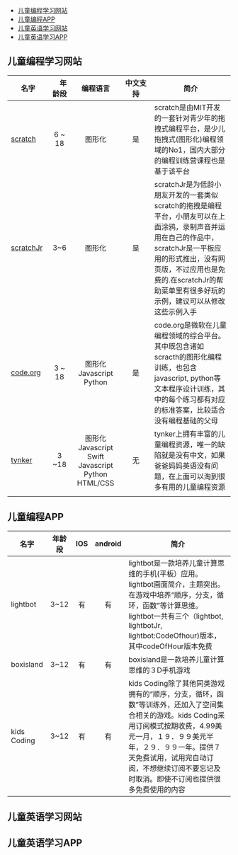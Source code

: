 * [儿童编程学习网站](#儿童编程学习网站)
* [儿童编程APP](#儿童编程APP)
* [儿童英语学习网站](#儿童英语学习网站)
* [儿童英语学习APP](#儿童英语学习APP)

## 儿童编程学习网站

|名字     |　年龄段  | 编程语言 | 中文支持　 | 简介　　|
|--------|:------------:|:---------:|:-----------:|--------|
|[scratch](https://scratch.mit.edu/) | 6 ~ 18 | 图形化 | 是 | scratch是由MIT开发的一套针对青少年的拖拽式编程平台，是少儿拖拽式(图形化)编程领域的No1，国内大部分的编程训练营课程也是基于该平台|
|[scratchJr](https://www.scratchjr.org/)| 3~6 | 图形化 | 是　| scratchJr是为低龄小朋友开发的一套类似scratch的拖拽是编程平台，小朋友可以在上面涂鸦，录制声音并运用在自己的作品中，scratchJr是一平板应用的形式推出，没有网页版，不过应用也是免费的.在scratchJr的帮助菜单里有很多好玩的示例，建议可以从修改这些示例入手|
|[code.org](https://code.org/)|3 ~ 18 | 图形化<br>Javascript<br>Python 　| 是 | code.org是微软在儿童编程领域的综合平台。其中既包含诸如scracth的图形化编程训练，也包含javascript, python等文本程序设计训练，其中的每个练习都有对应的标准答案，比较适合没有编程基础的父母|
|[tynker](https://www.tynker.com/)|3 ~18| 图形化<br>Javascript<br>Swift<br>Javascript<br>Python<br>HTML/CSS|无|tynker上拥有丰富的儿童编程资源，唯一的缺陷就是没有中文，如果爸爸妈妈英语没有问题，在上面可以淘到很多有用的儿童编程资源|
|<img width=200/>|<img width=６00/>|<img width=400/>|<img width=450/>|<img width=200/>|


## 儿童编程APP

| 名字　　|年龄段 |IOS|android| 简介　|
|-------|:----:|:---:|:---:|------|
|lightbot|3~12|有|有|lightbot是一款培养儿童计算思维的手机(平板）应用。lightbot画面简介，主题突出。在游戏中培养“顺序，分支，循环，函数”等计算思维。lightbot一共有三个（lightbot, lightbotJr, lightbot:CodeOfhour)版本，其中codeOfHour版本免费|
|boxisland|3~12|有|有|boxisland是一款培养儿童计算思维的３D手机游戏|
|kids Coding|3~12|有|有|kids Coding除了其他同类游戏拥有的“顺序，分支，循环，函数”等训练外，还加入了空间集合相关的游戏。kids Coding采用订阅模式按期收费，4.99美元一月，１９．９９美元半年，２９．９９一年。提供７天免费试用，试用完自动订阅，不想继续订阅不要忘记及时取消。即使不订阅也提供很多免费使用的内容|

## 儿童英语学习网站

## 儿童英语学习APP
